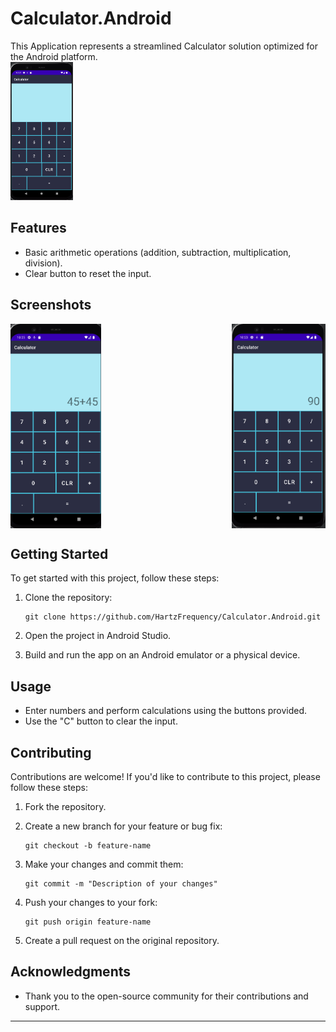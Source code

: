 # Calculator.Android
This Application represents a streamlined Calculator solution optimized for the Android platform. <br/>
<img src="https://github.com/HartzFrequency/Calculator.Android/blob/master/README_Res/UI%20Android.png" alt="Screenshot 2" width="100" />


## Features

- Basic arithmetic operations (addition, subtraction, multiplication, division).
- Clear button to reset the input.

## Screenshots

<div style="display: flex; justify-content: space-between;">
  <img src="https://github.com/HartzFrequency/Calculator.Android/blob/master/README_Res/Operation.png" alt="Screenshot 1" width="145" />
  <img src="https://github.com/HartzFrequency/Calculator.Android/blob/master/README_Res/Operation%20Result.png" alt="Screenshot 2" width="150" />
</div>

## Getting Started

To get started with this project, follow these steps:

1. Clone the repository:

   ```
   git clone https://github.com/HartzFrequency/Calculator.Android.git
   ```

2. Open the project in Android Studio.

3. Build and run the app on an Android emulator or a physical device.

## Usage

- Enter numbers and perform calculations using the buttons provided.
- Use the "C" button to clear the input.

## Contributing

Contributions are welcome! If you'd like to contribute to this project, please follow these steps:

1. Fork the repository.

2. Create a new branch for your feature or bug fix:

   ```
   git checkout -b feature-name
   ```

3. Make your changes and commit them:

   ```
   git commit -m "Description of your changes"
   ```

4. Push your changes to your fork:

   ```
   git push origin feature-name
   ```

5. Create a pull request on the original repository.


## Acknowledgments

- Thank you to the open-source community for their contributions and support.

---

